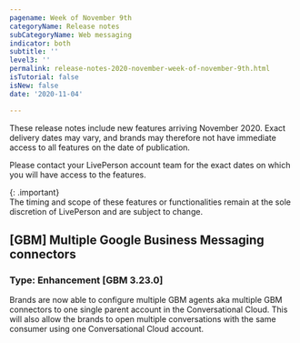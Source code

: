 ```yaml
---
pagename: Week of November 9th
categoryName: Release notes
subCategoryName: Web messaging
indicator: both
subtitle: ''
level3: ''
permalink: release-notes-2020-november-week-of-november-9th.html
isTutorial: false
isNew: false
date: '2020-11-04'

---
```


These release notes include new features arriving November 2020. Exact delivery dates may vary, and brands may therefore not have immediate access to all features on the date of publication.

Please contact your LivePerson account team for the exact dates on which you will have access to the features.

{: .important}  
The timing and scope of these features or functionalities remain at the sole discretion of LivePerson and are subject to change.

## [GBM] Multiple Google Business Messaging connectors
### Type: Enhancement [GBM 3.23.0]

Brands are now able to configure multiple GBM agents aka multiple GBM connectors to one single parent account in the Conversational Cloud. This will also allow the brands to open multiple conversations with the same consumer using one Conversational Cloud account.
